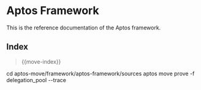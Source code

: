 # Aptos Framework

This is the reference documentation of the Aptos framework.

## Index

> {{move-index}}

cd aptos-move/framework/aptos-framework/sources
aptos move prove -f delegation_pool --trace